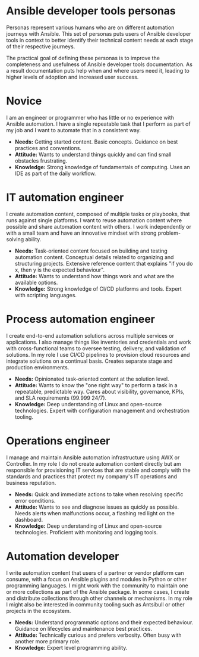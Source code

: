 # Ansible developer tools personas

Personas represent various humans who are on different automation journeys with Ansible.
This set of personas puts users of Ansible developer tools in context to better identify their technical content needs at each stage of their respective journeys.

The practical goal of defining these personas is to improve the completeness and usefulness of Ansible developer tools documentation.
As a result documentation puts help when and where users need it, leading to higher levels of adoption and increased user success.

# Novice

I am an engineer or programmer who has little or no experience with Ansible automation.
I have a single repeatable task that I perform as part of my job and I want to automate that in a consistent way.

- **Needs:** Getting started content. Basic concepts. Guidance on best practices and conventions.
- **Attitude:** Wants to understand things quickly and can find small obstacles frustrating.
- **Knowledge:** Strong knowledge of fundamentals of computing. Uses an IDE as part of the daily workflow.

# IT automation engineer

I create automation content, composed of multiple tasks or playbooks, that runs against single platforms.
I want to reuse automation content where possible and share automation content with others.
I work independently or with a small team and have an innovative mindset with strong problem-solving ability.

- **Needs:** Task-oriented content focused on building and testing automation content. Conceptual details related to organizing and structuring projects. Extensive reference content that explains "if you do x, then y is the expected behaviour".
- **Attitude:** Wants to understand how things work and what are the available options.
- **Knowledge:** Strong knowledge of CI/CD platforms and tools. Expert with scripting languages.

# Process automation engineer

I create end-to-end automation solutions across multiple services or applications.
I also manage things like inventories and credentials and work with cross-functional teams to oversee testing, delivery, and validation of solutions.
In my role I use CI/CD pipelines to provision cloud resources and integrate solutions on a continual basis. Creates separate stage and production environments.

- **Needs:** Opinionated task-oriented content at the solution level.
- **Attitude:** Wants to know the "one right way" to perform a task in a repeatable, predictable way. Cares about visibility, governance, KPIs, and SLA requirements (99.999 24/7).
- **Knowledge:** Deep understanding of Linux and open-source technologies. Expert with configuration management and orchestration tooling.

# Operations engineer

I manage and maintain Ansible automation infrastructure using AWX or Controller.
In my role I do not create automation content directly but am responsible for provisioning IT services that are stable and comply with the standards and practices that protect my company's IT operations and business reputation.

- **Needs:** Quick and immediate actions to take when resolving specific error conditions.
- **Attitude:** Wants to see and diagnose issues as quickly as possible. Needs alerts when malfunctions occur, a flashing red light on the dashboard.
- **Knowledge:** Deep understanding of Linux and open-source technologies. Proficient with monitoring and logging tools.

# Automation developer

I write automation content that users of a partner or vendor platform can consume, with a focus on Ansible plugins and modules in Python or other programming languages.
I might work with the community to maintain one or more collections as part of the Ansible package.
In some cases, I create and distribute collections through other channels or mechanisms.
In my role I might also be interested in community tooling such as Antsibull or other projects in the ecosystem.

- **Needs:** Understand programmatic options and their expected behaviour. Guidance on lifecycles and maintenance best practices.
- **Attitude:** Technically curious and prefers verbosity. Often busy with another more primary role.
- **Knowledge:** Expert level programming ability.
